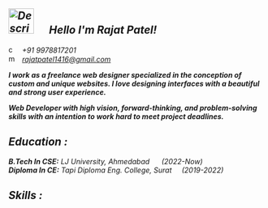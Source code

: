 ## ***<img src="https://github.com/Yarrrr-rajat/Yarrrr-rajat/assets/175085707/c0113118-413b-4d09-a0ca-65d11fd852ac" alt="Description" width="50" height="50" /> &nbsp;&nbsp;&nbsp;&nbsp; Hello I'm Rajat Patel!***  

<img src="https://github.com/Yarrrr-rajat/Yarrrr-rajat/assets/175085707/ac43d3fc-73ed-4955-949d-cda075d8e671" alt="call" width="15" height="15" /> *&nbsp;&nbsp;+91 9978817201* <br>
<img src="https://github.com/Yarrrr-rajat/Yarrrr-rajat/assets/175085707/81eb7b0c-b60b-4ffe-8a7e-749a74e21f9e" alt="mail" width="15" height="15" /> *&nbsp;&nbsp;[rajatpatel1416@gmail.com](mailto:rajatpatel1416@gmail.com)*<br>

***I work as a freelance web designer specialized in the conception of custom and unique websites. I love designing interfaces with a beautiful and strong user experience.***  

***Web Developer with high vision, forward-thinking, and problem-solving skills with an intention to work hard to meet project deadlines.***

## ***Education :***

***B.Tech In CSE:*** *LJ University, Ahmedabad* &nbsp;&nbsp;&nbsp;&nbsp; *(2022-Now)*<br>
***Diploma In CE:*** *Tapi Diploma Eng. College, Surat* &nbsp;&nbsp;&nbsp;&nbsp;*(2019-2022)*

## ***Skills :***
